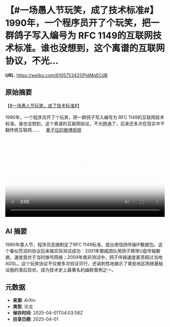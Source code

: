 # 【#一场愚人节玩笑，成了技术标准#】1990年，一个程序员开了个玩笑，把一群鸽子写入编号为 RFC 1149的互联网技术标准。谁也没想到，这个离谱的互联网协议，不光...

**URL**: https://weibo.com/6105753431/PldMqECdB

## 原始摘要

【<a href="https://m.weibo.cn/search?containerid=231522type%3D1%26t%3D10%26q%3D%23%E4%B8%80%E5%9C%BA%E6%84%9A%E4%BA%BA%E8%8A%82%E7%8E%A9%E7%AC%91%EF%BC%8C%E6%88%90%E4%BA%86%E6%8A%80%E6%9C%AF%E6%A0%87%E5%87%86%23&amp;extparam=%23%E4%B8%80%E5%9C%BA%E6%84%9A%E4%BA%BA%E8%8A%82%E7%8E%A9%E7%AC%91%EF%BC%8C%E6%88%90%E4%BA%86%E6%8A%80%E6%9C%AF%E6%A0%87%E5%87%86%23" data-hide=""><span class="surl-text">#一场愚人节玩笑，成了技术标准#</span></a>】<br><br>1990年，一个程序员开了个玩笑，把一群鸽子写入编号为 RFC 1149的互联网技术标准。谁也没想到，这个离谱的互联网协议，不光跑通了，后来还多次在现实中干翻传统互联网...... <a href="https://video.weibo.com/show?fid=1034:5150575117926436" data-hide=""><span class="url-icon"><img style="width: 1rem;height: 1rem" src="https://h5.sinaimg.cn/upload/2015/09/25/3/timeline_card_small_video_default.png" referrerpolicy="no-referrer"></span><span class="surl-text">量子位的微博视频</span></a> <br clear="both"><div style="clear: both"></div><video controls="controls" poster="https://tvax2.sinaimg.cn/orj480/006Fd7o3gy1i014slv16aj31hc0u0b29.jpg" style="width: 100%"><source src="https://f.video.weibocdn.com/o0/1RKwfzkPlx08n7Vtx8C401041203ZRSr0E020.mp4?label=mp4_720p&amp;template=1280x720.25.0&amp;ori=0&amp;ps=1CwnkDw1GXwCQx&amp;Expires=1743483802&amp;ssig=GEp51cy%2BWK&amp;KID=unistore,video"><source src="https://f.video.weibocdn.com/o0/2Q9Ihgb9lx08n7VrCPi8010412025tgP0E010.mp4?label=mp4_hd&amp;template=852x480.25.0&amp;ori=0&amp;ps=1CwnkDw1GXwCQx&amp;Expires=1743483802&amp;ssig=Hn%2BkZBkXSh&amp;KID=unistore,video"><source src="https://f.video.weibocdn.com/o0/kMXkXJailx08n7VrsmiA01041201k8q90E010.mp4?label=mp4_ld&amp;template=640x360.25.0&amp;ori=0&amp;ps=1CwnkDw1GXwCQx&amp;Expires=1743483802&amp;ssig=G75EZiqFs9&amp;KID=unistore,video"><p>视频无法显示，请前往<a href="https://video.weibo.com/show?fid=1034%3A5150575117926436" target="_blank" rel="noopener noreferrer">微博视频</a>观看。</p></video>

## AI 摘要

1990年愚人节，程序员恶搞制定了RFC 1149标准，提出用信鸽传输IP数据包。这个看似荒谬的协议后来被实际测试成功：2001年挪威团队用鸽子携带U盘传输数据，速度竟优于当时拨号网络；2009年南非测试中，鸽子传输速度甚至超过当地ADSL。这个玩笑协议不仅被多次验证可行，还讽刺性地揭示了某些地区网络基础设施的落后现状，成为技术史上最著名的幽默案例之一。

## 元数据

- **来源**: ArXiv
- **类型**: 论文
- **保存时间**: 2025-04-01T04:03:58Z
- **目录日期**: 2025-04-01
